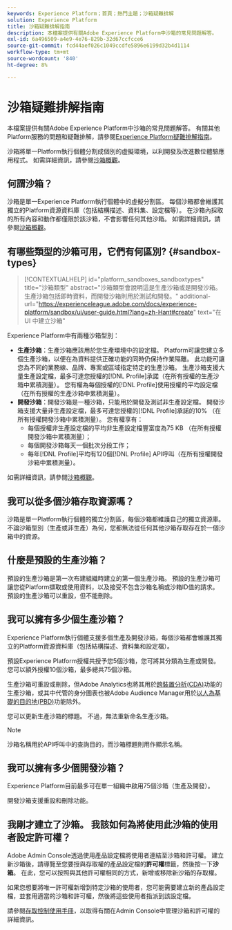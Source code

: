 ```yaml
---
keywords: Experience Platform；首頁；熱門主題；沙箱疑難排解
solution: Experience Platform
title: 沙箱疑難排解指南
description: 本檔案提供有關Adobe Experience Platform中沙箱的常見問題解答。
exl-id: 6a496509-a4e9-4e76-829b-32d67ccfcce6
source-git-commit: fcd44aef026c1049ccdfe5896e6199d32b4d1114
workflow-type: tm+mt
source-wordcount: '840'
ht-degree: 8%

---
```


# 沙箱疑難排解指南

本檔案提供有關Adobe Experience Platform中沙箱的常見問題解答。 有關其他Platform服務的問題和疑難排解，請參閱[Experience Platform疑難排解指南](../landing/troubleshooting.md)。

沙箱將單一Platform執行個體分割成個別的虛擬環境，以利開發及改進數位體驗應用程式。 如需詳細資訊，請參閱[沙箱概觀](home.md)。

## 何謂沙箱？

沙箱是單一Experience Platform執行個體中的虛擬分割區。 每個沙箱都會維護其獨立的Platform資源資料庫（包括結構描述、資料集、設定檔等）。 在沙箱內採取的所有內容和動作都僅限於該沙箱，不會影響任何其他沙箱。 如需詳細資訊，請參閱[沙箱概觀](home.md)。

## 有哪些類型的沙箱可用，它們有何區別? {#sandbox-types}

>[!CONTEXTUALHELP]
>id="platform_sandboxes_sandboxtypes"
>title="沙箱類型"
>abstract="沙箱類型會說明這是生產沙箱或是開發沙箱。生產沙箱包括即時資料，而開發沙箱則用於測試和開發。"
>additional-url="https://experienceleague.adobe.com/docs/experience-platform/sandbox/ui/user-guide.html?lang=zh-Hant#create" text="在 UI 中建立沙箱"

Experience Platform中有兩種沙箱型別：

* **生產沙箱**：生產沙箱應該用於您生產環境中的設定檔。 Platform可讓您建立多個生產沙箱，以便在為資料提供正確功能的同時仍保持作業隔離。 此功能可讓您為不同的業務線、品牌、專案或區域指定特定的生產沙箱。 生產沙箱支援大量生產設定檔，最多可達您授權的[!DNL Profile]承諾（在所有授權的生產沙箱中累積測量）。 您有權為每個授權的[!DNL Profile]使用授權的平均設定檔（在所有授權的生產沙箱中累積測量）。
* **開發沙箱**：開發沙箱是一種沙箱，只能用於開發及測試非生產設定檔。 開發沙箱支援大量非生產設定檔，最多可達您授權的[!DNL Profile]承諾的10% （在所有授權開發沙箱中累積測量）。 您有權享有：
   * 每個授權非生產設定檔的平均非生產設定檔豐富度為75 KB （在所有授權開發沙箱中累積測量）；
   * 每個開發沙箱每天一個批次分段工作；
   * 每年[!DNL Profile]平均有120個[!DNL Profile] API呼叫（在所有授權開發沙箱中累積測量）。

如需詳細資訊，請參閱[沙箱概觀](./home.md)。

## 我可以從多個沙箱存取資源嗎？

沙箱是單一Platform執行個體的獨立分割區，每個沙箱都維護自己的獨立資源庫。 不論沙箱型別（生產或非生產）為何，您都無法從任何其他沙箱存取存在於一個沙箱中的資源。

## 什麼是預設的生產沙箱？

預設的生產沙箱是第一次布建組織時建立的第一個生產沙箱。 預設的生產沙箱可讓您從Platform擷取或使用資料，以及接受不包含沙箱名稱或沙箱ID值的請求。 預設的生產沙箱可以重設，但不能刪除。

## 我可以擁有多少個生產沙箱？

Experience Platform執行個體支援多個生產及開發沙箱，每個沙箱都會維護其獨立的Platform資源資料庫（包括結構描述、資料集和設定檔）。

預設Experience Platform授權共授予您5個沙箱，您可將其分類為生產或開發。 您可以額外授權10個沙箱，最多總共75個沙箱。

生產沙箱可重設或刪除，但Adobe Analytics也將其用於[跨裝置分析(CDA)](https://experienceleague.adobe.com/docs/analytics/components/cda/overview.html)功能的生產沙箱，或其中代管的身分圖表也被Adobe Audience Manager用於[以人為基礎的目的地(PBD)](https://experienceleague.adobe.com/docs/audience-manager/user-guide/features/destinations/people-based/people-based-destinations-overview.html)功能除外。

您可以更新生產沙箱的標題。 不過，無法重新命名生產沙箱。

>[!NOTE]
>
>沙箱名稱用於API呼叫中的查詢目的，而沙箱標題則用作顯示名稱。

## 我可以擁有多少個開發沙箱？

Experience Platform目前最多可在單一組織中啟用75個沙箱（生產及開發）。

開發沙箱支援重設和刪除功能。

## 我剛才建立了沙箱。 我該如何為將使用此沙箱的使用者設定許可權？

Adobe Admin Console透過使用產品設定檔將使用者連結至沙箱和許可權。 建立新沙箱後，請導覽至您要授與存取權的產品設定檔的&#x200B;**許可權**&#x200B;標籤，然後按一下&#x200B;**沙箱**。 在此，您可以按照與其他許可權相同的方式，新增或移除新沙箱的存取權。

如果您想要將唯一許可權新增到特定沙箱的使用者，您可能需要建立新的產品設定檔，並套用適當的沙箱和許可權，然後將這些使用者指派到該設定檔。

請參閱[存取控制使用手冊](../access-control/ui/overview.md)，以取得有關在Admin Console中管理沙箱和許可權的詳細資訊。
